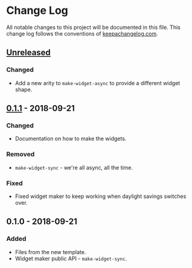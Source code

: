 # Change Log
All notable changes to this project will be documented in this file. This change log follows the conventions of [keepachangelog.com](http://keepachangelog.com/).

## [Unreleased]
### Changed
- Add a new arity to `make-widget-async` to provide a different widget shape.

## [0.1.1] - 2018-09-21
### Changed
- Documentation on how to make the widgets.

### Removed
- `make-widget-sync` - we're all async, all the time.

### Fixed
- Fixed widget maker to keep working when daylight savings switches over.

## 0.1.0 - 2018-09-21
### Added
- Files from the new template.
- Widget maker public API - `make-widget-sync`.

[Unreleased]: https://github.com/your-name/report-classifier/compare/0.1.1...HEAD
[0.1.1]: https://github.com/your-name/report-classifier/compare/0.1.0...0.1.1
